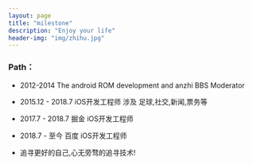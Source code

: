 ```yaml
---
layout: page
title: "milestone"
description: "Enjoy your life"
header-img: "img/zhihu.jpg"
---
```



### Path：


- 2012-2014 The android ROM development and anzhi BBS Moderator 

- 2015.12 - 2018.7 iOS开发工程师 涉及 足球,社交,新闻,票务等

- 2017.7 - 2018.7 掘金 iOS开发工程师 
   
- 2018.7 - 至今 百度 iOS开发工程师   
   
- 追寻更好的自己,心无旁骛的追寻技术!






